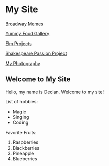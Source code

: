 # My Site

[Broadway Memes](funnyphotos)

[Yummy Food Gallery](photos)

[Elm Projects](elmprojects)

[Shakespeare Passion Project](althome)

[My Photography](photography)

## Welcome to My Site

Hello, my name is Declan. Welcome to my site!

List of hobbies:

- Magic
- Singing
- Coding

Favorite Fruits:

1. Raspberries
2. Blackberries
3. Pineapple
4. Blueberries

